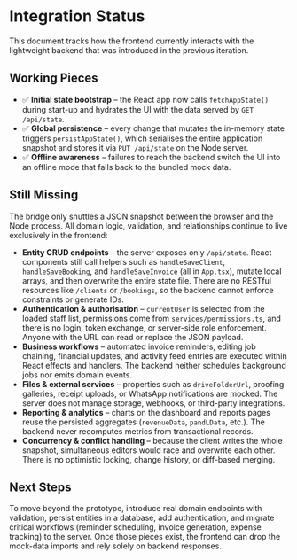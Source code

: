 # Integration Status

This document tracks how the frontend currently interacts with the lightweight backend that was introduced in the previous iteration.

## Working Pieces

- ✅ **Initial state bootstrap** – the React app now calls `fetchAppState()` during start-up and hydrates the UI with the data served by `GET /api/state`.
- ✅ **Global persistence** – every change that mutates the in-memory state triggers `persistAppState()`, which serialises the entire application snapshot and stores it via `PUT /api/state` on the Node server.
- ✅ **Offline awareness** – failures to reach the backend switch the UI into an offline mode that falls back to the bundled mock data.

## Still Missing

The bridge only shuttles a JSON snapshot between the browser and the Node process. All domain logic, validation, and relationships continue to live exclusively in the frontend:

- **Entity CRUD endpoints** – the server exposes only `/api/state`. React components still call helpers such as `handleSaveClient`, `handleSaveBooking`, and `handleSaveInvoice` (all in `App.tsx`), mutate local arrays, and then overwrite the entire state file. There are no RESTful resources like `/clients` or `/bookings`, so the backend cannot enforce constraints or generate IDs.
- **Authentication & authorisation** – `currentUser` is selected from the loaded staff list, permissions come from `services/permissions.ts`, and there is no login, token exchange, or server-side role enforcement. Anyone with the URL can read or replace the JSON payload.
- **Business workflows** – automated invoice reminders, editing job chaining, financial updates, and activity feed entries are executed within React effects and handlers. The backend neither schedules background jobs nor emits domain events.
- **Files & external services** – properties such as `driveFolderUrl`, proofing galleries, receipt uploads, or WhatsApp notifications are mocked. The server does not manage storage, webhooks, or third-party integrations.
- **Reporting & analytics** – charts on the dashboard and reports pages reuse the persisted aggregates (`revenueData`, `pandLData`, etc.). The backend never recomputes metrics from transactional records.
- **Concurrency & conflict handling** – because the client writes the whole snapshot, simultaneous editors would race and overwrite each other. There is no optimistic locking, change history, or diff-based merging.

## Next Steps

To move beyond the prototype, introduce real domain endpoints with validation, persist entities in a database, add authentication, and migrate critical workflows (reminder scheduling, invoice generation, expense tracking) to the server. Once those pieces exist, the frontend can drop the mock-data imports and rely solely on backend responses.

